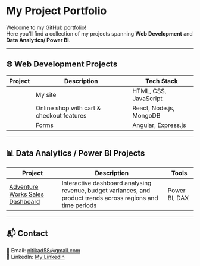 # My Project Portfolio

Welcome to my GitHub portfolio!  
Here you'll find a collection of my projects spanning **Web Development** and **Data Analytics/ Power BI**.

---

## 🌐 Web Development Projects

| Project | Description | Tech Stack |
|---------|-------------|------------|
| [](https://github.com/) | My  site  | HTML, CSS, JavaScript |
| [](https://github.com/) | Online shop with cart & checkout features | React, Node.js, MongoDB |
| [](https://github.com/) | Forms | Angular, Express.js |

---

## 📊 Data Analytics / Power BI Projects

| Project | Description | Tools |
|---------|-------------|-------|
| [Adventure Works Sales Dashboard](https://github.com/nitikad58/Adventure-Works) | Interactive dashboard analysing revenue, budget variances, and product trends across regions and time periods | Power BI, DAX |

---

## 📬 Contact
📧 Email: nitikad58@gmail.com  
💼 LinkedIn: [My LinkedIn](https://www.linkedin.com/in/nitika-dhiman-8291ab160/)  

